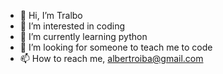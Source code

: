 - 👋 Hi, I’m Tralbo
- 👀 I’m interested in coding
- 🌱 I’m currently learning python
- 💞️ I’m looking for someone to teach me to code
- 📫 How to reach me, albertroiba@gmail.com

